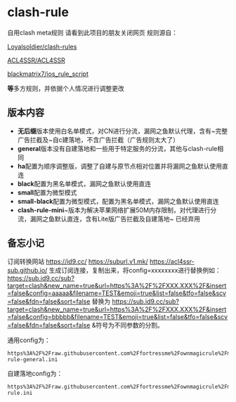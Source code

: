 # clash-rule

自用clash meta规则
请看到此项目的朋友关闭网页
规则源自：

[Loyalsoldier/clash-rules](https://github.com/Loyalsoldier/clash-rules)

[ACL4SSR/ACL4SSR](https://github.com/ACL4SSR/ACL4SSR)

[blackmatrix7/ios_rule_script](https://github.com/blackmatrix7/ios_rule_script)

**等**多方规则，并依据个人情况进行调整更改
## 版本内容
* **无后缀**版本使用白名单模式，对CN进行分流，漏网之鱼默认代理，含有~完整广告拦截及~自c建落地，不含广告拦截（广告规则太大了）
* **general**版本没有自建落地和一些用于特定服务的分流，其他与clash-rule相同
* **ha**配置为顺序调整版，调整了自建与原节点相对位置并将漏网之鱼默认使用直连
* **black**配置为黑名单模式，漏网之鱼默认使用直连
* **small**配置为微型模式
* **small-black**配置为微型模式，配置为黑名单模式，漏网之鱼默认使用直连
* **clash-rule-mini**~版本为解决苹果网络扩展50M内存限制，对代理进行分流，漏网之鱼默认直连，含有Lite版广告拦截及自建落地~ 已经弃用

## 备忘小记

订阅转换网站
https://id9.cc/
https://suburl.v1.mk/
https://acl4ssr-sub.github.io/
生成订阅连接，复制出来，将config=xxxxxxxx进行替换例如：
https://sub.id9.cc/sub?target=clash&new_name=true&url=https%3A%2F%2FXXX.XXX%2F&insert=false&config=aaaaa&filename=TEST&emoji=true&list=false&tfo=false&scv=false&fdn=false&sort=false
替换为
https://sub.id9.cc/sub?target=clash&new_name=true&url=https%3A%2F%2FXXX.XXX%2F&insert=false&config=bbbbb&filename=TEST&emoji=true&list=false&tfo=false&scv=false&fdn=false&sort=false
&符号为不同参数的分割。

通用config为：

```http
https%3A%2F%2Fraw.githubusercontent.com%2Ffortressme%2Fownmagicrule%2Fmain%2Fclash-rule-general.ini
```

自建落地config为：

```http
https%3A%2F%2Fraw.githubusercontent.com%2Ffortressme%2Fownmagicrule%2Fmain%2Fclash-rule.ini
```